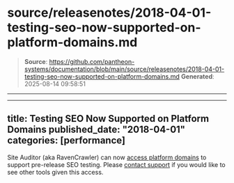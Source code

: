# source/releasenotes/2018-04-01-testing-seo-now-supported-on-platform-domains.md

> **Source**: https://github.com/pantheon-systems/documentation/blob/main/source/releasenotes/2018-04-01-testing-seo-now-supported-on-platform-domains.md
> **Generated**: 2025-08-14 09:58:51

---

---
title: Testing SEO Now Supported on Platform Domains
published_date: "2018-04-01"
categories: [performance]
---
Site Auditor (aka RavenCrawler) can now [access platform domains](/bots-and-indexing#indexing-your-pantheon-site) to support pre-release SEO testing. Please [contact support](https://dashboard.pantheon.io/#support) if you would like to see other tools given this access.
